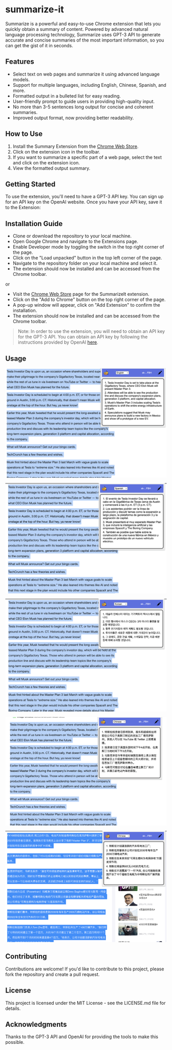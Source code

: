 # summarize-it

Summarize is a powerful and easy-to-use Chrome extension that lets you quickly obtain a summary of content. Powered by advanced natural language processing technology, Summarize uses GPT-3 API to generate accurate and concise summaries of the most important information, so you can get the gist of it in seconds.

## Features

- Select text on web pages and summarize it using advanced language models.
- Support for multiple languages, including English, Chinese, Spanish, and more.
- Formatted output in a bulleted list for easy reading.
- User-friendly prompt to guide users in providing high-quality input.
- No more than 3-5 sentences long output for concise and coherent summaries.
- Improved output format, now providing better readability.

## How to Use

1. Install the Summary Extension from the [Chrome Web Store](https://chrome.google.com/webstore/detail/summarizeit/dpnomnajbhmkdinnklciapkgcacihmnl).
2. Click on the extension icon in the toolbar.
3. If you want to summarize a specific part of a web page, select the text and click on the extension icon.
4. View the formatted output summary.

## Getting Started

To use the extension, you'll need to have a GPT-3 API key. You can sign up for an API key on the OpenAI website. Once you have your API key, save it to the Extension:

## Installation Guide

- Clone or download the repository to your local machine.
- Open Google Chrome and navigate to the Extensions page.
- Enable Developer mode by toggling the switch in the top right corner of the page.
- Click on the "Load unpacked" button in the top left corner of the page.
- Navigate to the repository folder on your local machine and select it.
- The extension should now be installed and can be accessed from the Chrome toolbar.

or

- Visit the [Chrome Web Store](https://chrome.google.com/webstore/detail/summarizeit/dpnomnajbhmkdinnklciapkgcacihmnl) page for the SummarizeIt extension.
- Click on the "Add to Chrome" button on the top right corner of the page.
- A pop-up window will appear, click on "Add Extension" to confirm the installation.
- The extension should now be installed and can be accessed from the Chrome toolbar.

> Note: In order to use the extension, you will need to obtain an API key for the GPT-3 API. You can obtain an API key by following the instructions provided by OpenAI [here](https://beta.openai.com/signup/).

## Usage

![Screenshot](screenshots/EN-EN.png?raw=true)

![Screenshot](screenshots/EN-SPA.png?raw=true)

![Screenshot](screenshots/EN-KOR.png?raw=true)

![Screenshot](screenshots/EN-CH.png?raw=true)

![Screenshot](screenshots/CH-CH.png?raw=true)

## Contributing

Contributions are welcome! If you'd like to contribute to this project, please fork the repository and create a pull request.

## License

This project is licensed under the MIT License - see the LICENSE.md file for details.

## Acknowledgments

Thanks to the GPT-3 API and OpenAI for providing the tools to make this possible.
